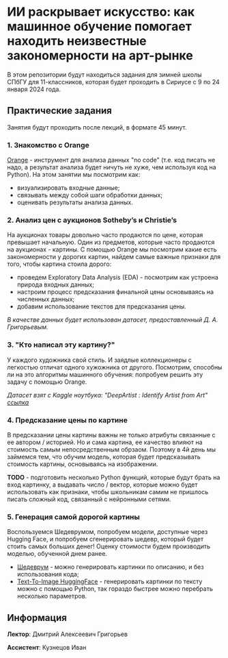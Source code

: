 # ИИ раскрывает искусство: как машинное обучение помогает находить неизвестные закономерности на арт-рынке
В этом репозитории будут находиться задания для зимней школы СПбГУ для 11-классников, которая будет проходить в Сириусе с 9 по 24 января 2024 года.

## Практические задания
Занятия будут проходить после лекций, в формате 45 минут.

### 1. Знакомство с Orange
[Orange](https://orangedatamining.com/) - инструмент для анализа данных "no code" (т.е. код писать не надо, а результат анализа будет ничуть не хуже, чем используя код на Python).
На этом занятии мы посмотрим как:
* визуализировать входные данные;
* связывать между собой шаги обработки данных;
* оценивать результаты анализа данных.

### 2. Анализ цен с аукционов Sotheby’s и Christie’s
На аукционах товары довольно часто продаются по цене, которая превышает начальную. Один из предметов, которые часто продаются на аукционах - картины.
С помощью Orange мы посмотрим какие есть закономерности у дорогих картин, найдем самые важные признаки для того, чтобы картина стоила дорого:
* проведем Exploratory Data Analysis (EDA) - посмотрим как устроена природа входных данных;
* настроим процесс предсказания финальной цены основываясь на численных данных;
* добавим использование текстов для предсказания цены.

_В качестве данных будет использован датасет, предоставленный Д. А. Григорьевым._

### 3. "Кто написал эту картину?"
У каждого художника свой стиль. И заядлые коллекционеры с легкостью отличат одного хужожника от другого. Посмотрим, способны ли на это алгоритмы машинного обучения: попробуем решить эту задачу с помощью Orange.

_Датасет взят с Kaggle ноутбука: "DeepArtist : Identify Artist from Art" [ссылка](https://www.kaggle.com/code/supratimhaldar/deepartist-identify-artist-from-art)_

### 4. Предсказание цены по картине
В предсказании цены картины важны не только атрибуты связанные с ее автором / историей. Но и сама картина, ее качество влияют на стоимость самым непосредственным обрзаом. Поэтому в 4й день мы займемся тем, что обучим модель, которая будет предсказывать стоимость картины, основываясь на изображении.

**TODO** - подготовить несколько Python функций, которые будут брать на вход картинку, а выдавать число /  вектор, которые можно будет использовать как признаки, чтобы школьникам самим не пришлось писать сложный код, связанный с нейронными сетями.

### 5. Генерация самой дорогой картины
Воспользуемся Шедеврумом, попробуем модели, доступные через Hugging Face, и попробуем сгенерировать шедевр, который будет стоить самых больших денег! Оценку стоимости будем производить моделью, обученной днем ранее.
* [Шедеврум](https://shedevrum.ai/) - можно генерировать картинки по описанию, и без использования кода;
* [Text-To-Image HuggingFace](https://huggingface.co/models?pipeline_tag=text-to-image&sort=trending) - генерировать картинки по тексту можно с помощью Python, так гораздо быстрее можно перебрать несколько параметров.

## Информация
**Лектор**: Дмитрий Алексеевич Григорьев

**Ассистент**: Кузнецов Иван
